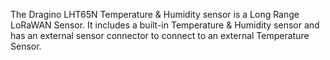 The Dragino LHT65N Temperature & Humidity sensor is a Long Range LoRaWAN Sensor. It includes a built-in Temperature & Humidity sensor and has an external sensor connector to connect to an external Temperature Sensor.
